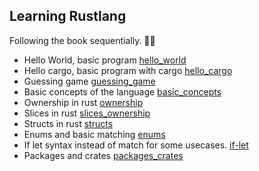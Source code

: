 ## Learning Rustlang

Following the book sequentially. 🧑‍🎓

- Hello World, basic program [hello_world](/hello_world/)
- Hello cargo, basic program with cargo [hello_cargo](/hello_cargo/)
- Guessing game [guessing_game](/guessing_game/)
- Basic concepts of the language [basic_concepts](/basic_concepts/)
- Ownership in rust [ownership](/ownership/)
- Slices in rust [slices_ownership](/ownership_slices/)
- Structs in rust [structs](/structs/)
- Enums and basic matching [enums](/enums/)
- If let syntax instead of match for some usecases. [if-let](/if-let/)
- Packages and crates [packages_crates](/packages_crates/)